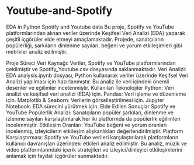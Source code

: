 # Youtube-and-Spotify
EDA in Python Spotify and Youtube data
Bu proje, Spotify ve YouTube platformlarından alınan veriler üzerinde Keşifsel Veri Analizi (EDA) yaparak çeşitli içgörüler elde etmeyi amaçlamaktadır. Projede, sanatçıların popülerliği, şarkıların dinlenme sayıları, beğeni ve yorum etkileşimleri gibi metrikler analiz edilmiştir.

Proje Süreci
Veri Kaynağı: Veriler, Spotify ve YouTube platformlarından çekilmiştir ve Spotify_Youtube.csv dosyasında saklanmaktadır.
Veri Analizi: EDA analysis.ipynb dosyası, Python kullanarak veriler üzerinde Keşifsel Veri Analizi yapılması için hazırlanmıştır. Bu analiz ile veri içindeki önemli desenler ve eğilimler incelenmiştir.
Kullanılan Teknolojiler
Python: Veri analizi ve keşifsel veri analizi (EDA) için.
Pandas: Veri işleme ve düzenleme için.
Matplotlib & Seaborn: Verilerin görselleştirilmesi için.
Jupyter Notebook: EDA sürecini yürütmek için.
Elde Edilen Sonuçlar
Spotify ve YouTube Popülerlik Analizi: Sanatçıların popüler şarkıları, dinlenme ve izlenme sayıları karşılaştırılarak her iki platformda da popülerlik eğilimleri incelenmiştir.
Etkileşim Oranları: YouTube beğeni ve yorum oranları incelenmiş, izleyicilerin etkileşim alışkanlıkları değerlendirilmiştir.
Platform Karşılaştırması: Spotify ve YouTube verileri karşılaştırılarak platformların kullanıcı davranışları üzerindeki etkileri analiz edilmiştir.
Bu analiz, müzik ve video platformlarındaki içerik stratejileri ve izleyici/dinleyici etkileşimlerini anlamak için faydalı içgörüler sunmaktadır.
